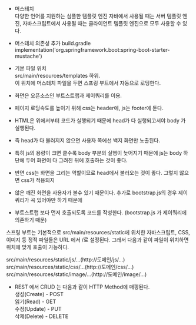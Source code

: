 * 머스테치   
다양한 언어를 지원하는 심플한 템플릿 엔진
자바에서 사용될 때는 서버 템플릿 엔진, 자바스크립트에서
사용될 때는 클라이언트 템플릿 엔진으로 모두 사용할 수 있다.


* 머스테치 의존성 추가 build.gradle
implementation('org.springframework.boot:spring-boot-starter-mustache')


* 기본 파일 위치  
 src/main/resources/templates 하위.  
이 위치에 머스테치 파일을 두면 스프링 부트에서 자동으로 로딩한다.


* 화면은 오픈소스인 부트스트랩과 제이쿼리를 이용.


* 페이지 로딩속도를 높이기 위해 css는 header에, js는 footer에 둔다.
* HTML은 위에서부터 코드가 실행되기 때문에 head가 다 실행되고서야 body 가 실행된다. 
* 즉 head가 다 불러지지 않으면 사용자 쪽에선 백지 화면만 노출된다.
* 특히 js의 용량이 크면 클수록 body 부분의 실행이 늦어지기 때문에 js는 body 하단에 두어 화면이 다 그려진 뒤에 호출하는 것이 좋다.
* 반면 css는 화면을 그리는 역할이므로 head에서 불러오는 것이 좋다. 그렇지 않으면 css가 적용되지
* 않은 깨진 화면을 사용자가 볼수 있기 때문이다. 추가로 bootstrap.js의 경우 제이쿼리가 곡 있어야만 하기 때문에 
* 부트스트랩 보다 먼저 호출되도록 코드를 작성한다. (bootstrap.js 가 제이쿼리에 의존하기 때문)

스프링 부트는 기본적으로 src/main/resources/static에 위치한 자바스크립트, CSS, 이미지 등 정적 파일들은 URL 에서 /로 설정된다.
그래서 다음과 같이 파일이 위치하면 위치에 맞게 호출이 가능하다.

src/main/resources/static/js/...(http://도메인/js/...)
src/main/resources/static/css/...(http://도메인/css/...)
src/main/resources/static/image/...(http://도메인/image/...)



* REST 에서 CRUD 는 다음과 같이 HTTP Method에 매핑된다.  
생성(Create) - POST  
읽기(Read) - GET  
수정(Update) - PUT  
삭제(Delete) - DELETE  
